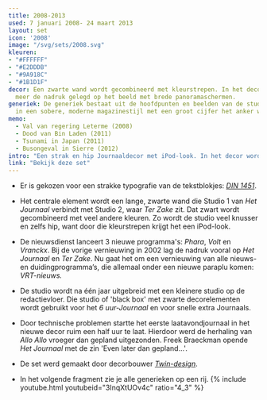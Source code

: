 ```yaml
---
title: 2008-2013
used: 7 januari 2008- 24 maart 2013
layout: set
icon: '2008'
image: "/svg/sets/2008.svg"
kleuren:
- "#FFFFFF"
- "#E2DDDB"
- "#9A918C"
- "#1B1D1F"
decor: Een zwarte wand wordt gecombineerd met kleurstrepen. In het decor wordt veel
  meer de nadruk gelegd op het beeld met brede panoramaschermen.
generiek: De generiek bestaat uit de hoofdpunten en beelden van de studio waarbij
  in een sobere, moderne magazinestijl met een groot cijfer het anker wordt aangekondigd.
memo:
  - Val van regering Leterme (2008)
  - Dood van Bin Laden (2011)
  - Tsunami in Japan (2011)
  - Busongeval in Sierre (2012)
intro: "Een strak en hip Journaaldecor met iPod-look. In het decor wordt veel meer de nadruk gelegd op het beeld met brede panoramaschermen."
link: "Bekijk deze set"
---
```


* Er is gekozen voor een strakke typografie van de tekstblokjes: <a href="https://nl.wikipedia.org/wiki/DIN_1451" target="_blank"><em>DIN 1451</em></a>.

* Het centrale element wordt een lange, zwarte wand die Studio 1 van <cite>Het Journaal</cite> verbindt met Studio 2, waar <cite>Ter Zake</cite> zit. Dat zwart wordt gecombineerd met  veel andere kleuren. Zo wordt de studio veel knusser en zelfs hip, want door die kleurstrepen krijgt het een iPod-look.

* De nieuwsdienst lanceert 3 nieuwe programma's: <cite>Phara</cite>, <cite>Volt</cite> en <cite>Vranckx</cite>. Bij de vorige vernieuwing in 2002 lag de nadruk vooral op <cite>Het Journaal</cite> en <cite>Ter Zake</cite>. Nu gaat het om een vernieuwing van alle nieuws- en duidingprogramma’s, die allemaal onder een nieuwe paraplu komen: <cite>VRT-nieuws<cite>.

* De studio wordt na één jaar uitgebreid met een kleinere studio op de redactievloer. Die studio of 'black box' met zwarte decorelementen wordt gebruikt voor het <cite>6 uur-Journaal</cite> en voor snelle extra Journaals.

* Door technische problemen startte het eerste laatavondjournaal in het nieuwe decor ruim een half uur te laat. Hierdoor werd de herhaling van <cite>Allo Allo</cite> vroeger dan gepland uitgezonden. Freek Braeckman opende <cite>Het Journaal</cite> met de zin 'Even later dan gepland...'.

* De set werd gemaakt door decorbouwer <a href="http://www.twin-design.be/nl/portfolio/"><em>Twin-design</em></a>.

* In het volgende fragment zie je alle generieken op een rij. {% include youtube.html youtubeid="3InqXtUOv4c" ratio="4_3" %}
